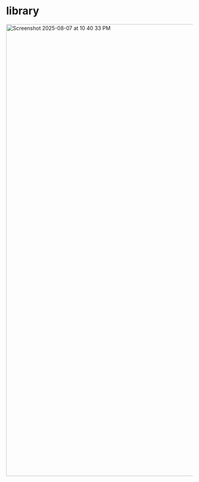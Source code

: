 # library
<img width="2477" height="1218" alt="Screenshot 2025-08-07 at 10 40 33 PM" src="https://github.com/user-attachments/assets/9c122d5c-d0fc-4476-a0d5-2406d3bf3005" />
